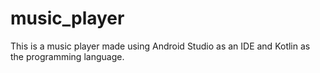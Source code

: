 # music_player
This is a music player made using Android Studio as an IDE and Kotlin as the programming language.
